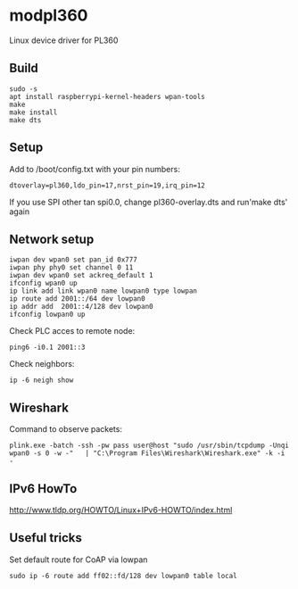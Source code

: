 # modpl360
Linux device driver for PL360

## Build

    sudo -s
    apt install raspberrypi-kernel-headers wpan-tools
    make
    make install 
    make dts
    
## Setup

Add to /boot/config.txt with your pin numbers:

    dtoverlay=pl360,ldo_pin=17,nrst_pin=19,irq_pin=12
    
If you use SPI other tan spi0.0, change pl360-overlay.dts and run'make dts' again

## Network setup

    iwpan dev wpan0 set pan_id 0x777
    iwpan phy phy0 set channel 0 11
    iwpan dev wpan0 set ackreq_default 1
    ifconfig wpan0 up 
    ip link add link wpan0 name lowpan0 type lowpan
    ip route add 2001::/64 dev lowpan0
    ip addr add  2001::4/128 dev lowpan0
    ifconfig lowpan0 up
    
Check PLC acces to remote node:

    ping6 -i0.1 2001::3
    
Check neighbors:

    ip -6 neigh show

## Wireshark

Command to observe packets:

    plink.exe -batch -ssh -pw pass user@host "sudo /usr/sbin/tcpdump -Unqi wpan0 -s 0 -w -"   | "C:\Program Files\Wireshark\Wireshark.exe" -k -i -
    

## IPv6 HowTo

http://www.tldp.org/HOWTO/Linux+IPv6-HOWTO/index.html

## Useful tricks

Set default route for CoAP via lowpan

    sudo ip -6 route add ff02::fd/128 dev lowpan0 table local
    
